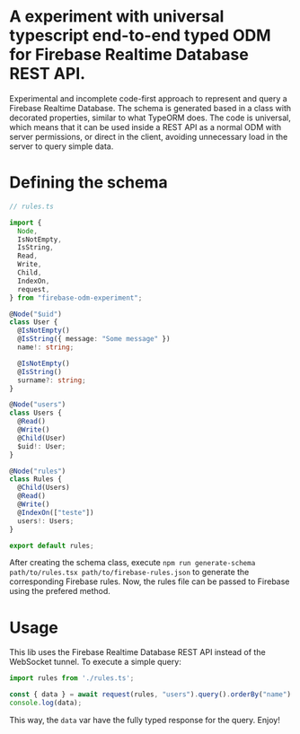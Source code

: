 # A experiment with universal typescript end-to-end typed ODM for Firebase Realtime Database REST API.

Experimental and incomplete code-first approach to represent and query a Firebase Realtime Database. The schema is generated based in a class with decorated properties, similar to what TypeORM does. The code is universal, which means that it can be used inside a REST API as a normal ODM with server permissions, or direct in the client, avoiding unnecessary load in the server to query simple data.

# Defining the schema

```typescript
// rules.ts

import {
  Node,
  IsNotEmpty,
  IsString,
  Read,
  Write,
  Child,
  IndexOn,
  request,
} from "firebase-odm-experiment";

@Node("$uid")
class User {
  @IsNotEmpty()
  @IsString({ message: "Some message" })
  name!: string;

  @IsNotEmpty()
  @IsString()
  surname?: string;
}

@Node("users")
class Users {
  @Read()
  @Write()
  @Child(User)
  $uid!: User;
}

@Node("rules")
class Rules {
  @Child(Users)
  @Read()
  @Write()
  @IndexOn(["teste"])
  users!: Users;
}

export default rules;
```

After creating the schema class, execute ```npm run generate-schema path/to/rules.tsx path/to/firebase-rules.json``` to generate the corresponding Firebase rules. Now, the rules file can be passed to Firebase using the prefered method.

# Usage

This lib uses the Firebase Realtime Database REST API instead of the WebSocket tunnel. To execute a simple query:

```typescript
import rules from './rules.ts';

const { data } = await request(rules, "users").query().orderBy("name").get();
console.log(data);
```

This way, the ```data``` var have the fully typed response for the query. Enjoy!
